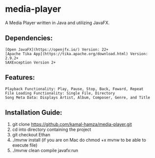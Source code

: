 # media-player
A Media Player written in Java and utilizing JavaFX.

## Dependencies:

	[Open JavaFX](https://openjfx.io/) Version: 22+
	[Apache Tika App](https://tika.apache.org/download.html) Version: 2.9.2+
	SAXException Version 2+

## Features:

	Playback Functionality: Play, Pause, Stop, Back, Foward, Repeat
	File Loading Functionality: Single File, Directory
	Song Meta Data: Displays Artist, Album, Composer, Genre, and Title

## Installation Guide:

1. git clone https://github.com/kamal-hamza/media-player.git
2. cd into directory containing the project
3. git checkout Ethan 
4. ./mvnw install (if you are on Mac do chmod +x mvnw to be able to execute file)
5. ./mvnw clean compile javafx:run